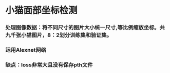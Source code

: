 # 小猫面部坐标检测
### 处理图像数据：将不同尺寸的图片大小统一尺寸,等比例缩放坐标。共九千张小猫图片，8：2划分训练集和验证集。
### 运用Alexnet网络
### 缺点：loss非常大且没有保存pth文件